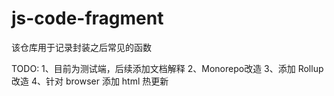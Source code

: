 # js-code-fragment

该仓库用于记录封装之后常见的函数

TODO: 
1、目前为测试端，后续添加文档解释
2、Monorepo改造
3、添加 Rollup 改造
4、针对 browser 添加 html 热更新